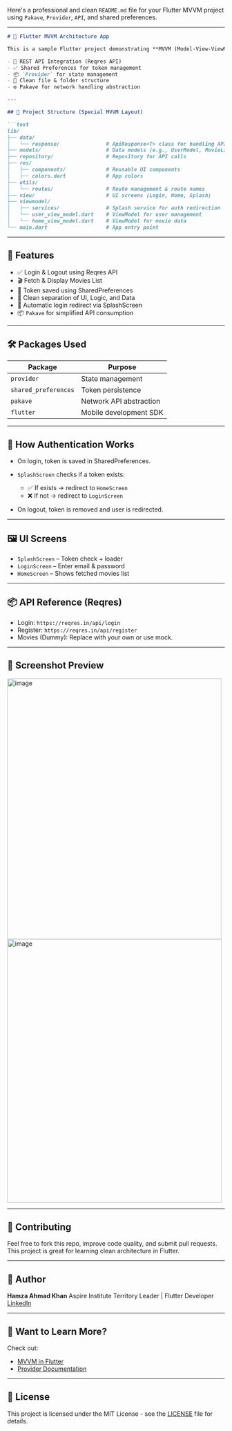Here's a professional and clean `README.md` file for your Flutter MVVM project using `Pakave`, `Provider`, `API`, and shared preferences.

---

````markdown
# 📱 Flutter MVVM Architecture App

This is a sample Flutter project demonstrating **MVVM (Model-View-ViewModel)** architecture using:

- 🔗 REST API Integration (Reqres API)
- ✅ Shared Preferences for token management
- 📦 `Provider` for state management
- 📁 Clean file & folder structure
- ⚙️ Pakave for network handling abstraction

---

## 📁 Project Structure (Special MVVM Layout)

```text
lib/
├── data/
│   └── response/               # ApiResponse<T> class for handling API states
├── models/                     # Data models (e.g., UserModel, MovieListModel)
├── repository/                 # Repository for API calls
├── res/
│   ├── components/             # Reusable UI components
│   ├── colors.dart             # App colors
├── utils/
│   └── routes/                 # Route management & route names
├── view/                       # UI screens (Login, Home, Splash)
├── viewmodel/
│   ├── services/               # Splash service for auth redirection
│   └── user_view_model.dart    # ViewModel for user management
│   └── home_view_model.dart    # ViewModel for movie data
└── main.dart                   # App entry point
````

---

## 🚀 Features

* ✅ Login & Logout using Reqres API
* 🎬 Fetch & Display Movies List
* 🔐 Token saved using SharedPreferences
* 🧠 Clean separation of UI, Logic, and Data
* 🔄 Automatic login redirect via SplashScreen
* 📦 `Pakave` for simplified API consumption

---

## 🛠️ Packages Used

| Package              | Purpose                 |
| -------------------- | ----------------------- |
| `provider`           | State management        |
| `shared_preferences` | Token persistence       |
| `pakave`             | Network API abstraction |
| `flutter`            | Mobile development SDK  |

---

## 🔄 How Authentication Works

* On login, token is saved in SharedPreferences.
* `SplashScreen` checks if a token exists:

  * ✅ If exists → redirect to `HomeScreen`
  * ❌ If not → redirect to `LoginScreen`
* On logout, token is removed and user is redirected.

---

## 🖼️ UI Screens

* `SplashScreen` – Token check + loader
* `LoginScreen` – Enter email & password
* `HomeScreen` – Shows fetched movies list

---

## 📦 API Reference (Reqres)

* Login: `https://reqres.in/api/login`
* Register: `https://reqres.in/api/register`
* Movies (Dummy): Replace with your own or use mock.

---

## 📸 Screenshot Preview

<img width="496" height="603" alt="image" src="https://github.com/user-attachments/assets/2d4194d3-9c7a-4f2e-baee-0986dde88582" />
<img width="497" height="610" alt="image" src="https://github.com/user-attachments/assets/715e84a6-44aa-4d93-887b-3b00a399865d" />



---

## 🤝 Contributing

Feel free to fork this repo, improve code quality, and submit pull requests. This project is great for learning clean architecture in Flutter.

---

## 🙌 Author

**Hamza Ahmad Khan**
Aspire Institute Territory Leader | Flutter Developer
[LinkedIn](https://www.linkedin.com/in/ihamzaahmadkhan)

---

## 🧠 Want to Learn More?

Check out:

* [MVVM in Flutter](https://medium.com/flutter-community/architecting-your-flutter-project-bd04e144a8f1)
* [Provider Documentation](https://pub.dev/packages/provider)

---

## 📄 License

This project is licensed under the MIT License - see the [LICENSE](LICENSE) file for details.


